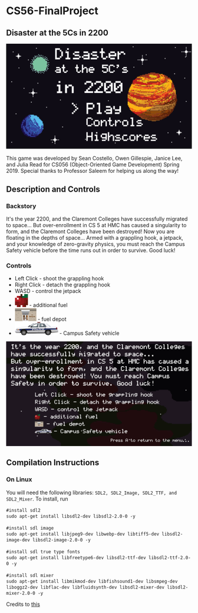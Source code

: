 # CS56-FinalProject
## Disaster at the 5Cs in 2200
![alttext](https://github.com/juliahread/CS56-FinalProject/blob/master/images/title.PNG "Disaster at the 5Cs in 2200")

This game was developed by Sean Costello, Owen Gillespie, Janice Lee, and Julia Read for CS056 (Object-Oriented Game Development) Spring 2019. Special thanks to Professor Saleem for helping us along the way!

## Description and Controls
### Backstory
It's the year 2200, and the Claremont Colleges have successfully migrated to space... But over-enrollment in CS 5 at HMC has caused a singularity to form, and the Claremont Colleges have been destroyed! Now you are floating in the depths of space... Armed with a grappling hook, a jetpack, and your knowledge of zero-gravity physics, you must reach the Campus Safety vehicle before the time runs out in order to survive. Good luck!
### Controls
+ Left Click - shoot the grappling hook
+ Right Click - detach the grappling hook
+ WASD - control the jetpack
+ ![alttext](https://github.com/juliahread/CS56-FinalProject/blob/master/images/apple.png "Fuel") - additional fuel
+ ![alttext](https://github.com/juliahread/CS56-FinalProject/blob/master/images/oldenborg_smaller.png "Oldenborg Fuel Depot") - fuel depot
+ ![alttext](https://github.com/juliahread/CS56-FinalProject/blob/master/images/end_smaller.png) - Campus Safety vehicle

![alttext](https://github.com/juliahread/CS56-FinalProject/blob/master/images/controls.PNG "Description and Controls")

## Compilation Instructions
### On Linux
You will need the following libraries: ```SDL2, SDL2_Image, SDL2_TTF, and SDL2_Mixer```.
To install, run 
```
#install sdl2
sudo apt-get install libsdl2-dev libsdl2-2.0-0 -y

#install sdl image
sudo apt-get install libjpeg9-dev libwebp-dev libtiff5-dev libsdl2-image-dev libsdl2-image-2.0-0 -y

#install sdl true type fonts
sudo apt-get install libfreetype6-dev libsdl2-ttf-dev libsdl2-ttf-2.0-0 -y

#install sdl mixer
sudo apt-get install libmikmod-dev libfishsound1-dev libsmpeg-dev liboggz2-dev libflac-dev libfluidsynth-dev libsdl2-mixer-dev libsdl2-mixer-2.0-0 -y
```
Credits to [this](https://gist.github.com/BoredBored/3187339a99f7786c25075d4d9c80fad5)

